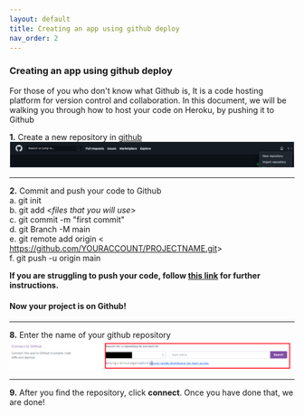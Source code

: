 ```yaml
---
layout: default
title: Creating an app using github deploy
nav_order: 2
---
```


### Creating an app using github deploy

For those of you who don't know what Github is, It is a code hosting platform for version control and collaboration. In this document, we will be walking you through how to host your code on Heroku, by pushing it to Github

**1.** Create a new repository in [github](https://github.com)  
![Create a new repository](https://github.com/whitebread778/Heroku-user-documentation/blob/gh-pages/assets/images/github-deploy/01_github.png)

***

**2.** Commit and push your code to Github  
    a.  git init  
    b. git add <_files that you will use_>  
    c.  git commit -m "first commit"  
    d. git Branch -M main  
    e.  git remote add origin < <https://github.com/YOURACCOUNT/PROJECTNAME.git>>  
    f.  git push -u origin main 

**If you are struggling to push your code, follow [this link](https://docs.github.com/en/github/importing-your-projects-to-github/adding-an-existing-project-to-github-using-the-command-line) for further instructions.**
#### Now your project is on Github!
***


**8.** Enter the name of your github repository  
![repository methods](https://github.com/whitebread778/Heroku-user-documentation/blob/gh-pages/assets/images/github-deploy/05_repository%20methods.png)  
***
**9.** After you find the repository, click **connect**. Once you have done that, we are done!


